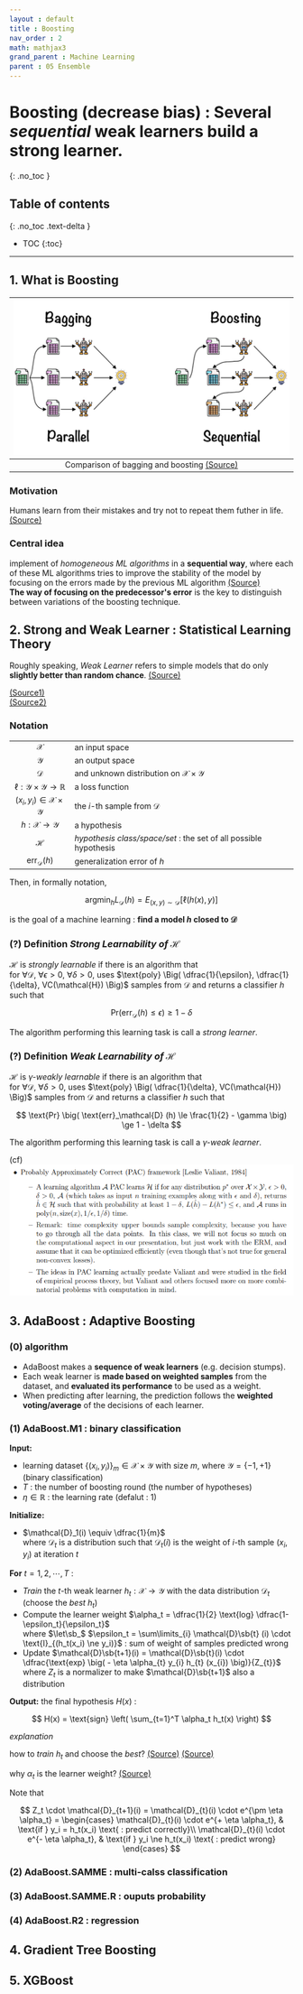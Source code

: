 ```yaml
---
layout : default
title : Boosting
nav_order : 2
math: mathjax3
grand_parent : Machine Learning
parent : 05 Ensemble
---
```


# Boosting (decrease bias) : Several *sequential* weak learners build a strong learner.  
{: .no_toc }

## Table of contents
{: .no_toc .text-delta }

- TOC
{:toc}

---

## 1. What is Boosting

|![Comparison of bagging and boosting](/docs/MachineLearning/images/bagging_and_boosting.jpeg)|
|:---:|
|Comparison of bagging and boosting [(Source)](https://towardsdatascience.com/ensemble-learning-bagging-boosting-3098079e5422)|


### Motivation

Humans learn from their mistakes and try not to repeat them futher in life. [(Source)](https://blog.paperspace.com/adaboost-optimizer/)

### Central idea  

implement of *homogeneous ML algorithms* in a **sequential way**, where each of these ML algorithms tries to improve the stability of the model by focusing on the errors made by the previous ML algorithm [(Source)](https://towardsdatascience.com/ensemble-learning-bagging-boosting-3098079e5422)  
**The way of focusing on the predecessor's error** is the key to distinguish between variations of the boosting technique.


## 2. Strong and Weak Learner : Statistical Learning Theory 

Roughly speaking, *Weak Learner* refers to simple models that do only **slightly better than random chance**. [(Source)](https://medium.com/@toprak.mhmt/gradient-boosting-and-weak-learners-1f93726b6fbd)

[(Source1)](https://www.cs.cornell.edu/courses/cs6781/2020sp/lectures/18-adaboost.pdf)  
[(Source2)](https://www.wisdom.weizmann.ac.il/~ethanf/teaching/ItSLT_16/index.html)


### **Notation**

|||  
|:---:|:---|
|$\mathcal{X}$ | an input space |
|$\mathcal{Y}$ | an output space |
|$\mathcal{D}$ | and unknown distribution on $\mathcal{X} \times \mathcal{Y}$ |
|$\ell : \mathcal{Y} \times \mathcal{Y} \rightarrow \mathbb{R}$ | a loss function |
|$(x_i, y_i) \in \mathcal{X} \times \mathcal{Y}$ | the *i*-th sample from $\mathcal{D}$|
|$h : \mathcal{X} \rightarrow \mathcal{Y}$ | a hypothesis | 
|$\mathcal{H}$ | *hypothesis class/space/set* : the set of all possible hypothesis |
|$\text{err}_{\mathcal{D}}(h)$| generalization error of $h$ |

Then, in formally notation, 

$$
\text{arg} \min_h L_{\mathcal{D}}(h) = E_{(x,y) \sim \mathcal{D}} \Big[ \ell \big( h(x), y \big) \Big]
$$

is the goal of a machine learning : **find a model $h$ closed to $\mathcal{D}$**


### (?) **Definition** *Strong Learnability of $\mathcal{H}$*  
$\mathcal{H}$ is *strongly learnable* if there is an algorithm that  
for $\forall \mathcal{D}$, $\forall \epsilon > 0$, $\forall \delta > 0$, uses $\text{poly} \Big( \dfrac{1}{\epsilon}, \dfrac{1}{\delta}, VC(\mathcal{H}) \Big)$ samples from $\mathcal{D}$ and returns a classifier $h$ such that

$$
\text{Pr} \big( \text{err}_\mathcal{D} (h) \le \epsilon \big) \ge 1 - \delta
$$

The algorithm performing this learning task is call a *strong learner*.


### (?) **Definition** *Weak Learnability of $\mathcal{H}$*  
$\mathcal{H}$ is *$\gamma$-weakly learnable* if there is an algorithm that  
for $\forall \mathcal{D}$, $\forall \delta > 0$, uses $\text{poly} \Big( \dfrac{1}{\delta}, VC(\mathcal{H}) \Big)$ samples from $\mathcal{D}$ and returns a classifier $h$ such that

$$
\text{Pr} \big( \text{err}_\mathcal{D} (h) \le \frac{1}{2} - \gamma \big) \ge 1 - \delta
$$

The algorithm performing this learning task is call a *$\gamma$-weak learner*.

(cf)  
![PAC](/docs/MachineLearning/images/PAC.PNG)


## 3. AdaBoost : **Ada**ptive **Boost**ing

### (0) algorithm  
- AdaBoost makes a **sequence of weak learners** (e.g. decision stumps).  
- Each weak learner is **made based on weighted samples** from the dataset, and **evaluated its performance** to be used as a weight.
- When predicting after learning, the prediction follows the **weighted voting/average** of the decisions of each learner.


### (1) AdaBoost.M1 : binary classification

**Input:**  
- learning dataset $\lbrace (x_i, y_i) \rbrace_m \in \mathcal{X} \times \mathcal{Y}$ with size $m$, where $\mathcal{Y} = \lbrace -1, +1 \rbrace$ (binary classification)  
- $T$ : the number of boosting round (the number of hypotheses)  
- $\eta \in \mathbb{R}$ : the learning rate (defalut : $1$)

**Initialize:**
- $\mathcal{D}_1(i) \equiv \dfrac{1}{m}$  
where $\mathcal{D}_t$ is a distribution such that $\mathcal{D}_t(i)$ is the weight of *i*-th sample $(x_i, y_i)$ at iteration $t$

**For** $t = 1, 2, \cdots, T$ :
- *Train* the $t$-th weak learner $h_t : \mathcal{X} \rightarrow \mathcal{Y}$ with the data distribution $\mathcal{D}_t$  
(choose the *best* $h_t$)
- Compute the learner weight $\alpha_t = \dfrac{1}{2} \text{log} \dfrac{1- \epsilon_t}{\epsilon_t}$  
where $\let\sb_$ $\epsilon_t = \sum\limits_{i} \mathcal{D}\sb{t} (i) \cdot \text{I}_{(h_t(x_i) \ne y_i)}$ : sum of weight of samples predicted wrong
- Update $\mathcal{D}\sb{t+1}(i) = \mathcal{D}\sb{t}(i) \cdot \dfrac{\text{exp} \big( - \eta \alpha_{t} y_{i} h_{t} (x_{i}) \big)}{Z_{t}}$  
where $Z_{t}$ is a normalizer to make $\mathcal{D}\sb{t+1}$ also a distribution  

**Output:** the final hypothesis $H(x)$ :

$$
H(x) = \text{sign} \left( \sum_{t=1}^T \alpha_t h_t(x) \right)
$$

*explanation*

how to *train* $h_t$ and choose the *best*? [(Source)](https://stats.stackexchange.com/questions/7813/adjusting-sample-weights-in-adaboost#answer-7877) [(Source)](https://stackoverflow.com/questions/18054125/how-to-use-weight-when-training-a-weak-learner-for-adaboost#answer-18087693)  

why $\alpha_t$ is the learner weight? [(Source)](https://ko.wikipedia.org/wiki/에이다부스트#.EC.9C.A0.EB.8F.84_.EA.B3.BC.EC.A0.95)

Note that

$$
Z_t \cdot \mathcal{D}_{t+1}(i) = \mathcal{D}_{t}(i) \cdot e^{\pm \eta \alpha_t} = 
\begin{cases}
    \mathcal{D}_{t}(i) \cdot e^{+ \eta \alpha_t}, & \text{if } y_i = h_t(x_i) \text{ : predict correctly}\\
    \mathcal{D}_{t}(i) \cdot e^{- \eta \alpha_t}, & \text{if } y_i \ne h_t(x_i) \text{ : predict wrong}
\end{cases}
$$

### (2) AdaBoost.SAMME : multi-calss classification

### (3) AdaBoost.SAMME.R : ouputs probability

### (4) AdaBoost.R2 : regression


## 4. Gradient Tree Boosting


## 5. XGBoost

